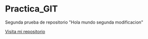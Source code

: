 # Practica_GIT
Segunda prueba de repositorio
"Hola mundo segunda modificacion"

[Visita mi repositorio](https://github.com/Jaredfom0800/)
